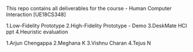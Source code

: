 
This repo contains all deliverables for the course - Human Computer Interaction [UE18CS348]


1.Low-Fidelity Prototype
2.High-Fidelity Prototype - Demo
3.DeskMate HCI ppt
4.Heuristic evaluation


1.Arjun Chengappa
2.Meghana K
3.Vishnu Charan
4.Tejus N
